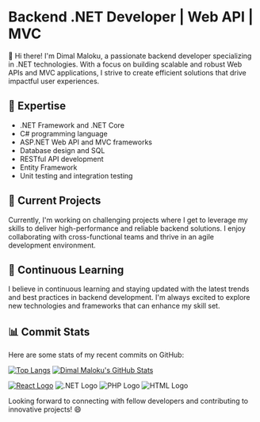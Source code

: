 # Backend .NET Developer | Web API | MVC

👋 Hi there! I'm Dimal Maloku, a passionate backend developer specializing in .NET technologies. With a focus on building scalable and robust Web APIs and MVC applications, I strive to create efficient solutions that drive impactful user experiences.

## 🚀 Expertise

- .NET Framework and .NET Core
- C# programming language
- ASP.NET Web API and MVC frameworks
- Database design and SQL
- RESTful API development
- Entity Framework
- Unit testing and integration testing

## 💼 Current Projects

Currently, I'm working on challenging projects where I get to leverage my skills to deliver high-performance and reliable backend solutions. I enjoy collaborating with cross-functional teams and thrive in an agile development environment.

## 🌱 Continuous Learning

I believe in continuous learning and staying updated with the latest trends and best practices in backend development. I'm always excited to explore new technologies and frameworks that can enhance my skill set.



## 📊 Commit Stats

Here are some stats of my recent commits on GitHub:


[![Top Langs](https://github-readme-stats.vercel.app/api/top-langs/?username=DimalMaloku1&layout=compact&theme=radical)](https://github.com/DimalMaloku1)
[![Dimal Maloku's GitHub Stats](https://github-readme-stats.vercel.app/api?username=DimalMaloku1&show_icons=true&theme=radical)](https://github.com/DimalMaloku1)






[![React Logo](https://upload.wikimedia.org/wikipedia/commons/thumb/a/a7/React-icon.svg/100px-React-icon.svg.png)](https://reactjs.org/)
![.NET Logo](https://upload.wikimedia.org/wikipedia/commons/thumb/e/ee/.NET_Core_Logo.svg/100px-.NET_Core_Logo.svg.png)
![PHP Logo](https://upload.wikimedia.org/wikipedia/commons/thumb/2/27/PHP-logo.svg/100px-PHP-logo.svg.png)
![HTML Logo](https://img.icons8.com/color/100/000000/html-5--v1.png)



Looking forward to connecting with fellow developers and contributing to innovative projects! 😄
